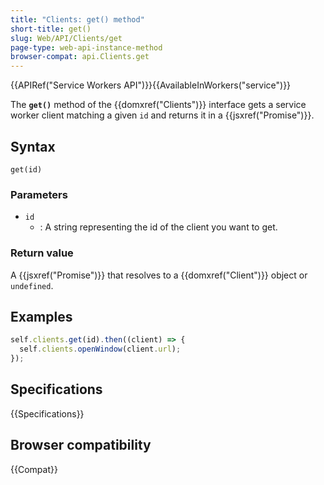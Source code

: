 ```yaml
---
title: "Clients: get() method"
short-title: get()
slug: Web/API/Clients/get
page-type: web-api-instance-method
browser-compat: api.Clients.get
---
```


{{APIRef("Service Workers API")}}{{AvailableInWorkers("service")}}

The **`get()`** method of the
{{domxref("Clients")}} interface gets a service worker client matching a given
`id` and returns it in a {{jsxref("Promise")}}.

## Syntax

```js-nolint
get(id)
```

### Parameters

- `id`
  - : A string representing the id of the client you want to get.

### Return value

A {{jsxref("Promise")}} that resolves to a {{domxref("Client")}} object or
`undefined`.

## Examples

```js
self.clients.get(id).then((client) => {
  self.clients.openWindow(client.url);
});
```

## Specifications

{{Specifications}}

## Browser compatibility

{{Compat}}
